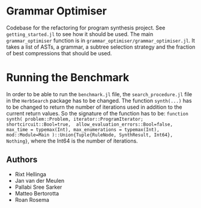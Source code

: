 # Grammar Optimiser

Codebase for the refactoring for program synthesis project. See `getting_started.jl` to see how it should be used. The main `grammar_optimiser` function is in `grammar_optimiser/grammar_optimiser.jl`. It takes a list of ASTs, a grammar, a subtree selection strategy and the fraction of best compressions that should be used.

# Running the Benchmark

In order to be able to run the `benchmark.jl` file, the `search_procedure.jl` file in the `HerbSearch` package has to be changed. The function `synth(...)` has to be changed to return the number of iterations used in addition to the current return values. So the signature of the function has to be:
`function synth(
    problem::Problem,
    iterator::ProgramIterator; 
    shortcircuit::Bool=true, 
    allow_evaluation_errors::Bool=false,
    max_time = typemax(Int),
    max_enumerations = typemax(Int),
    mod::Module=Main
)::Union{Tuple{RuleNode, SynthResult, Int64}, Nothing}`, where the Int64 is the number of iterations.

## Authors
- Rixt Hellinga
- Jan van der Meulen
- Pallabi Sree Sarker
- Matteo Bertorotta
- Roan Rosema

